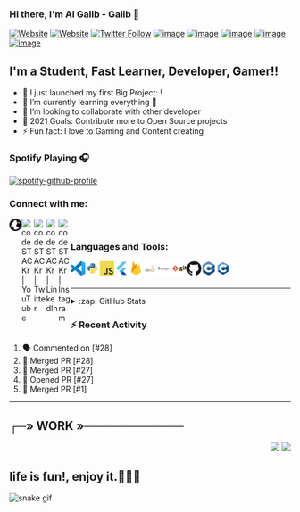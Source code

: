 ### Hi there, I'm Al Galib - Galib 👋

[![Website](https://img.shields.io/badge/Instagram-E4405F?style=for-the-badge&logo=instagram&logoColor=white)](https://instagram.com/ad_galib)
[![Website](https://img.shields.io/badge/Facebook-1877F2?style=for-the-badge&logo=facebook&logoColor=white)](https://www.facebook.com/profile.php?id=100013746014465)
[![Twitter Follow](https://img.shields.io/twitter/follow/Asadullah199910?color=%231DA1F2&label=Follow%20%40&logo=Twitter&style=for-the-badge)](https://twitter.com/intent/follow?original_referer=https%3A%2F%2Fgithub.com%2flyapex&screen_name=al_glaib)
[![image](https://img.shields.io/badge/Messenger-00B2FF?style=for-the-badge&logo=messenger&logoColor=white)](https://www.facebook.com/profile.php?id=100013746014465)
[![image](https://img.shields.io/badge/Discord-7289DA?style=for-the-badge&logo=discord&logoColor=white)](https://www.youtube.com/channel/UCjTvHN0jEma5aaA7mZ6UJfA?sub_confirmation=1)
[![image](https://img.shields.io/badge/Google_Play-414141?style=for-the-badge&logo=google-play&logoColor=white)](https://www.youtube.com/channel/UCjTvHN0jEma5aaA7mZ6UJfA?sub_confirmation=1)
[![image](https://img.shields.io/badge/Counter_Strike-000000?style=for-the-badge&logo=counter-strike&logoColor=white)](https://steamcommunity.com/profiles/76561198957714920/)
[![image](https://img.shields.io/badge/Twitch-9146FF?style=for-the-badge&logo=twitch&logoColor=white)](https://www.youtube.com/channel/UCjTvHN0jEma5aaA7mZ6UJfA?sub_confirmation=1)

## I'm a Student, Fast Learner, Developer, Gamer!!

- 🔭 I just launched my first Big Project: !
- 🌱 I’m currently learning everything 🤣
- 👯 I’m looking to collaborate with other developer
- 🥅 2021 Goals: Contribute more to Open Source projects 
- ⚡ Fun fact: I love to Gaming and Content creating

### Spotify Playing 🎧
[![spotify-github-profile](https://spotify-github-profile.vercel.app/api/view?uid=315pl7iejrdy63s35ytd3ztlwy2y&cover_image=true&theme=default&bar_color=53b14f&bar_color_cover=false)](https://spotify-github-profile.vercel.app/api/view?uid=315pl7iejrdy63s35ytd3ztlwy2y&redirect=true)



### Connect with me:

[<img align="left" alt="codeSTACKr.com" width="22px" src="https://raw.githubusercontent.com/iconic/open-iconic/master/svg/globe.svg" />][website]
[<img align="left" alt="codeSTACKr | YouTube" width="22px" src="https://cdn.jsdelivr.net/npm/simple-icons@v3/icons/youtube.svg" />][youtube]
[<img align="left" alt="codeSTACKr | Twitter" width="22px" src="https://cdn.jsdelivr.net/npm/simple-icons@v3/icons/twitter.svg" />][twitter]
[<img align="left" alt="codeSTACKr | LinkedIn" width="22px" src="https://cdn.jsdelivr.net/npm/simple-icons@v3/icons/linkedin.svg" />][linkedin]
[<img align="left" alt="codeSTACKr | Instagram" width="22px" src="https://cdn.jsdelivr.net/npm/simple-icons@v3/icons/instagram.svg" />][instagram]

<br />

### Languages and Tools:

[<img align="left" alt="Visual Studio Code" width="26px" src="https://raw.githubusercontent.com/github/explore/80688e429a7d4ef2fca1e82350fe8e3517d3494d/topics/visual-studio-code/visual-studio-code.png" />][instagram]
[<img align="left" alt="Python" width="26px" src="https://raw.githubusercontent.com/github/explore/80688e429a7d4ef2fca1e82350fe8e3517d3494d/topics/python/python.png" />][instagram]
[<img align="left" alt="JavaScript" width="26px" src="https://raw.githubusercontent.com/github/explore/80688e429a7d4ef2fca1e82350fe8e3517d3494d/topics/javascript/javascript.png" />][instagram]
[<img align="left" alt="Flutter" width="26px" src="https://raw.githubusercontent.com/github/explore/80688e429a7d4ef2fca1e82350fe8e3517d3494d/topics/flutter/flutter.png" />][instagram]
[<img align="left" alt="Firebase" width="26px" src="https://raw.githubusercontent.com/github/explore/80688e429a7d4ef2fca1e82350fe8e3517d3494d/topics/firebase/firebase.png" />][instagram]
[<img align="left" alt="MySQL" width="26px" src="https://raw.githubusercontent.com/github/explore/80688e429a7d4ef2fca1e82350fe8e3517d3494d/topics/mysql/mysql.png" />][instagram]
[<img align="left" alt="MongoDB" width="26px" src="https://raw.githubusercontent.com/github/explore/80688e429a7d4ef2fca1e82350fe8e3517d3494d/topics/mongodb/mongodb.png" />][instagram]
[<img align="left" alt="Git" width="26px" src="https://raw.githubusercontent.com/github/explore/80688e429a7d4ef2fca1e82350fe8e3517d3494d/topics/git/git.png" />][instagram]
[<img align="left" alt="GitHub" width="26px" src="https://raw.githubusercontent.com/github/explore/78df643247d429f6cc873026c0622819ad797942/topics/github/github.png" />][instagram]
[<img align="left" alt="C++" width="26px" src="https://raw.githubusercontent.com/github/explore/80688e429a7d4ef2fca1e82350fe8e3517d3494d/topics/cpp/cpp.png" />][instagram]
[<img align="left" alt="C" width="26px" src="https://raw.githubusercontent.com/github/explore/80688e429a7d4ef2fca1e82350fe8e3517d3494d/topics/c/c.png" />][instagram]
<br />
<br />

---


<details>
  <summary>:zap: GitHub Stats</summary>

  <img align="left" alt="codeSTACKr's GitHub Stats" src="https://github-readme-stats.codestackr.vercel.app/api?username=codeSTACKr&show_icons=true&hide_border=true" />

</details>

[website]:https://www.google.com/
[twitter]: https://twitter.com/algalib_007
[youtube]: https://www.instagram.com/al_galib007/
[instagram]: https://www.instagram.com/al_galib007/
[linkedin]: https://linkedin.com/in/al-galib-1b646b1bb


### :zap: Recent Activity

<!--START_SECTION:activity-->
1. 🗣 Commented on [#28]
2. 🎉 Merged PR [#28]
3. 🎉 Merged PR [#27]
4. 💪 Opened PR [#27]
5. 🎉 Merged PR [#1]
<!--END_SECTION:activity-->
<!--END_SECTION:activity-->

---
## ┌─» WORK »────────────
 <p align='right'>
  <img  src = "https://github-readme-stats.vercel.app/api/top-langs/?username=flyapex&theme=radical&hide=jupyter%20notebook&layout=compact&langs_count=8">
  <img src="https://github-readme-stats.vercel.app/api?username=flyapex&count_private=true&theme=radical"/>
</p>


## life is fun!, enjoy it.👏🦄😁
![snake gif](https://github.com/flyapex/flyapex/blob/output/github-contribution-grid-snake.gif)

<!--
**flyapex/flyapex** is a ✨ _special_ ✨ repository because its `README.md` (this file) appears on your GitHub profile.
